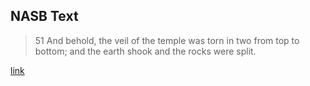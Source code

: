 ## NASB Text

> 51 And behold, the veil of the temple was torn in two from top to bottom; and the earth shook and the rocks were split.

[link](https://www.biblegateway.com/passage/?search=Matthew+27%3A51&version=NASB)